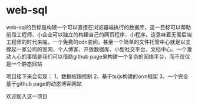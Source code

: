 # web-sql
web-sql的目标是构建一个可以直接在浏览器端执行的数据库，这一目标可以帮助前段工程师、小企业可以独立的构建自己的网页程序、小程序，这意味着无需后端工程师的时代来临。一个免费的cdn空间，甚至一个简单的文件托管中心就足以支撑起一家公司的官网、个人博客、开放数据库、小型社交平台、文档中心。一个激动人心的事情是我们可以借助github page来构建一个复杂的网络平台，而不仅仅是一个静态网站

项目接下来会实现：
1、数据权限控制
2、基于ts/js构建的orm框架
3、一个完全基于github page的动态博客网站

欢迎加入这一项目
